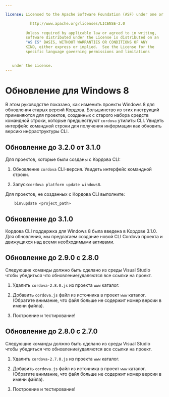 ```yaml
---

license: Licensed to the Apache Software Foundation (ASF) under one or more contributor license agreements. See the NOTICE file distributed with this work for additional information regarding copyright ownership. The ASF licenses this file to you under the Apache License, Version 2.0 (the "License"); you may not use this file except in compliance with the License. You may obtain a copy of the License at

           http://www.apache.org/licenses/LICENSE-2.0
    
         Unless required by applicable law or agreed to in writing,
         software distributed under the License is distributed on an
         "AS IS" BASIS, WITHOUT WARRANTIES OR CONDITIONS OF ANY
         KIND, either express or implied.  See the License for the
         specific language governing permissions and limitations
    

   under the License.
---
```


# Обновление для Windows 8

В этом руководстве показано, как изменить проекты Windows 8 для обновления старых версий Кордова. Большинство из этих инструкций применяются для проектов, созданных с старого набора средств командной строки, которые предшествуют `cordova` утилиты CLI. Увидеть интерфейс командной строки для получения информации как обновить версию инфраструктуры CLI.

## Обновление до 3.2.0 от 3.1.0

Для проектов, которые были созданы с Кордова CLI:

1.  Обновление `cordova` CLI-версия. Увидеть интерфейс командной строки.

2.  Запуск`cordova platform update windows8`.

Для проектов, не созданных с Кордова CLI выполните:

        bin\update <project_path>
    

## Обновление до 3.1.0

Кордова CLI поддержка для Windows 8 была введена в Кордове 3.1.0. Для обновления, мы предлагаем создание новой CLI Cordova проекта и движущихся над всеми необходимыми активами.

## Обновление до 2.9.0 с 2.8.0

Следующие команды должно быть сделано из среды Visual Studio чтобы убедиться что обновление/удаляются все ссылки на проект.

1.  Удалить `cordova-2.8.0.js` из проекта `www` каталог.

2.  Добавить `cordova.js` файл из источника в проект `www` каталог. (Обратите внимание, что файл больше не содержит номер версии в имени файла).

3.  Построение и тестирование!

## Обновление до 2.8.0 с 2.7.0

Следующие команды должно быть сделано из среды Visual Studio чтобы убедиться что обновление/удаляются все ссылки на проект.

1.  Удалить `cordova-2.7.0.js` из проекта `www` каталог.

2.  Добавить `cordova.js` файл из источника в проект `www` каталог. (Обратите внимание, что файл больше не содержит номер версии в имени файла).

3.  Построение и тестирование!